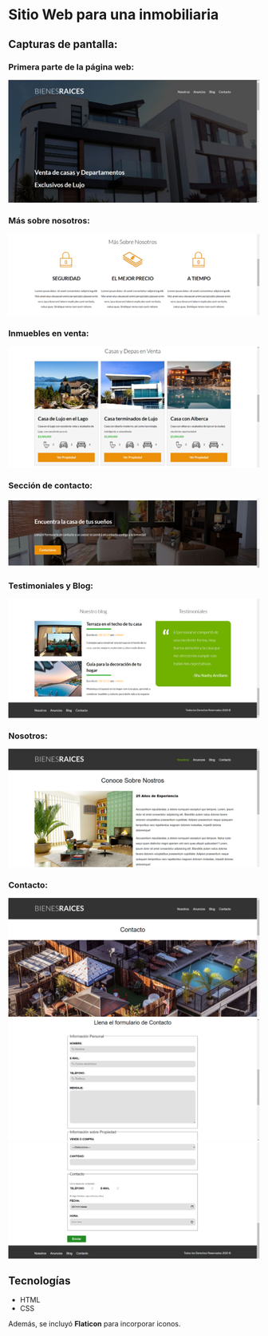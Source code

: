 # Sitio Web para una inmobiliaria

## Capturas de pantalla:

### Primera parte de la página web:
![Primera parte de la página web](img/readme1.PNG)

### Más sobre nosotros:
![Más sobre nosotros](img/readme2.PNG)

### Inmuebles en venta:
![Inmuebles en venta](img/readme3.PNG)

### Sección de contacto:
![Sección de contacto](img/readme4.PNG)

### Testimoniales y Blog:
![Testimoniales y Blog](img/readme5.PNG)

### Nosotros:
![Nosotros](img/readme6.PNG)

### Contacto:
![Contacto](img/readme7.PNG)
![Contacto](img/readme8.PNG)
![Contacto](img/readme9.PNG)


## Tecnologías
- HTML
- CSS

Además, se incluyó **Flaticon** para incorporar iconos.
